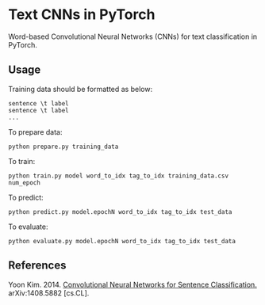 # Text CNNs in PyTorch

Word-based Convolutional Neural Networks (CNNs) for text classification in PyTorch.

## Usage

Training data should be formatted as below:
```
sentence \t label
sentence \t label
...
```

To prepare data:
```
python prepare.py training_data
```

To train:
```
python train.py model word_to_idx tag_to_idx training_data.csv num_epoch
```

To predict:
```
python predict.py model.epochN word_to_idx tag_to_idx test_data
```

To evaluate:
```
python evaluate.py model.epochN word_to_idx tag_to_idx test_data
```

## References

Yoon Kim. 2014. [Convolutional Neural Networks for Sentence Classification.](https://arxiv.org/abs/1408.5882) arXiv:1408.5882 [cs.CL].

